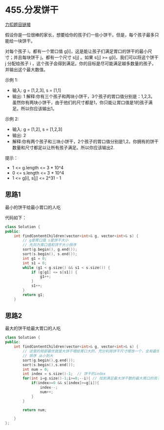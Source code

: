 # 455.分发饼干

[力扣题目链接](https://leetcode-cn.com/problems/assign-cookies/)

假设你是一位很棒的家长，想要给你的孩子们一些小饼干。但是，每个孩子最多只能给一块饼干。

对每个孩子 i，都有一个胃口值 g[i]，这是能让孩子们满足胃口的饼干的最小尺寸；并且每块饼干 j，都有一个尺寸 s[j] 。如果 s[j] >= g[i]，我们可以将这个饼干 j 分配给孩子 i ，这个孩子会得到满足。你的目标是尽可能满足越多数量的孩子，并输出这个最大数值。

示例 1:
* 输入: g = [1,2,3], s = [1,1]
* 输出: 1
解释:你有三个孩子和两块小饼干，3个孩子的胃口值分别是：1,2,3。虽然你有两块小饼干，由于他们的尺寸都是1，你只能让胃口值是1的孩子满足。所以你应该输出1。

示例 2:
* 输入: g = [1,2], s = [1,2,3]
* 输出: 2
* 解释:你有两个孩子和三块小饼干，2个孩子的胃口值分别是1,2。你拥有的饼干数量和尺寸都足以让所有孩子满足。所以你应该输出2.


提示：
* 1 <= g.length <= 3 * 10^4
* 0 <= s.length <= 3 * 10^4
* 1 <= g[i], s[j] <= 2^31 - 1

## 思路1
最小的饼干给最小胃口的人吃

代码如下：
```CPP
class Solution {
public:
    int findContentChildren(vector<int>& g, vector<int>& s) {
        // g是胃口值 s是饼干大小
		// 先将为胃口值和饼干大小排序
		sort(g.begin(), g.end());
		sort(s.begin(), s.end());
		int g1 = 0;
		int s1 = 0;
		while (g1 < g.size() && s1 < s.size()) {
			if (g[g1] <= s[s1]) {
				g1++;
			}
			s1++;
		}
		return g1;
    }
```

## 思路2
最大的饼干给最大胃口的人吃

```CPP
class Solution {
public:
    int findContentChildren(vector<int>& g, vector<int>& s) {
        // 这里的局部最优就是大饼干喂给胃口大的，充分利用饼干尺寸喂饱一个，全局最优就是喂饱尽可能多的小孩。
        // 排序 从小到大
        sort(g.begin(),g.end());
        sort(s.begin(),s.end());
        int num = 0;
        int index = s.size()-1;  // 饼干的index
        for(int i=g.size()-1;i>=0;--i){ // 找到满足最大饼干数的最大胃口的孩子
            if(index>=0 && s[index]>=g[i]){
                index--;
                num++;
            }
        }

        return num;

    }
};
```
